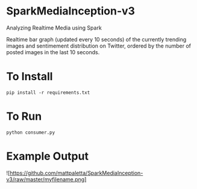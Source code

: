 # SparkMediaInception-v3
Analyzing Realtime Media using Spark


Realtime bar graph (updated every 10 seconds) of the currently trending images and sentimement distribution on Twitter, ordered by the number of posted images in the last 10 seconds.

# To Install
`pip install -r requirements.txt`

# To Run
`python consumer.py`

# Example Output
![https://github.com/mattpaletta/SparkMediaInception-v3/raw/master/myfilename.png]
